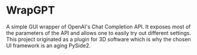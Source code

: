 # WrapGPT
A simple GUI wrapper of OpenAI's Chat Completion API. It exposes most of the parameters of the API and 
allows one to easily try out different settings. This project originated as a plugin for 3D software
which is why the chosen UI framework is an aging PySide2.
